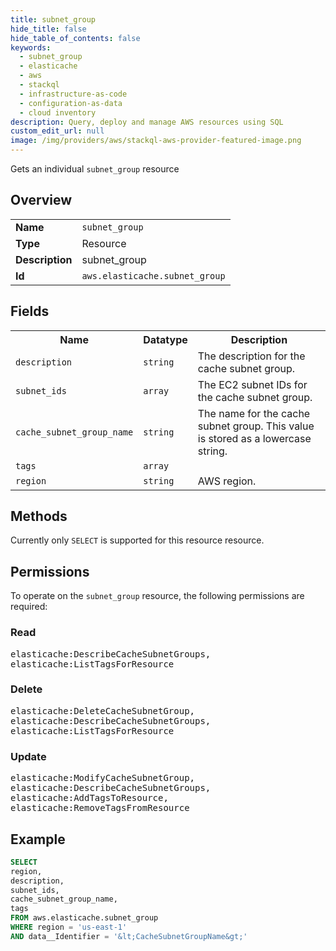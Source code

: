 ```yaml
---
title: subnet_group
hide_title: false
hide_table_of_contents: false
keywords:
  - subnet_group
  - elasticache
  - aws
  - stackql
  - infrastructure-as-code
  - configuration-as-data
  - cloud inventory
description: Query, deploy and manage AWS resources using SQL
custom_edit_url: null
image: /img/providers/aws/stackql-aws-provider-featured-image.png
---
```

Gets an individual <code>subnet_group</code> resource

## Overview
<table><tbody>
<tr><td><b>Name</b></td><td><code>subnet_group</code></td></tr>
<tr><td><b>Type</b></td><td>Resource</td></tr>
<tr><td><b>Description</b></td><td>subnet_group</td></tr>
<tr><td><b>Id</b></td><td><code>aws.elasticache.subnet_group</code></td></tr>
</tbody></table>

## Fields
<table><tbody>
<tr><th>Name</th><th>Datatype</th><th>Description</th></tr>
<tr><td><code>description</code></td><td><code>string</code></td><td>The description for the cache subnet group.</td></tr>
<tr><td><code>subnet_ids</code></td><td><code>array</code></td><td>The EC2 subnet IDs for the cache subnet group.</td></tr>
<tr><td><code>cache_subnet_group_name</code></td><td><code>string</code></td><td>The name for the cache subnet group. This value is stored as a lowercase string.</td></tr>
<tr><td><code>tags</code></td><td><code>array</code></td><td></td></tr>
<tr><td><code>region</code></td><td><code>string</code></td><td>AWS region.</td></tr>

</tbody></table>

## Methods
Currently only <code>SELECT</code> is supported for this resource resource.

## Permissions

To operate on the <code>subnet_group</code> resource, the following permissions are required:

### Read
<pre>
elasticache:DescribeCacheSubnetGroups,
elasticache:ListTagsForResource</pre>

### Delete
<pre>
elasticache:DeleteCacheSubnetGroup,
elasticache:DescribeCacheSubnetGroups,
elasticache:ListTagsForResource</pre>

### Update
<pre>
elasticache:ModifyCacheSubnetGroup,
elasticache:DescribeCacheSubnetGroups,
elasticache:AddTagsToResource,
elasticache:RemoveTagsFromResource</pre>


## Example
```sql
SELECT
region,
description,
subnet_ids,
cache_subnet_group_name,
tags
FROM aws.elasticache.subnet_group
WHERE region = 'us-east-1'
AND data__Identifier = '&lt;CacheSubnetGroupName&gt;'
```
